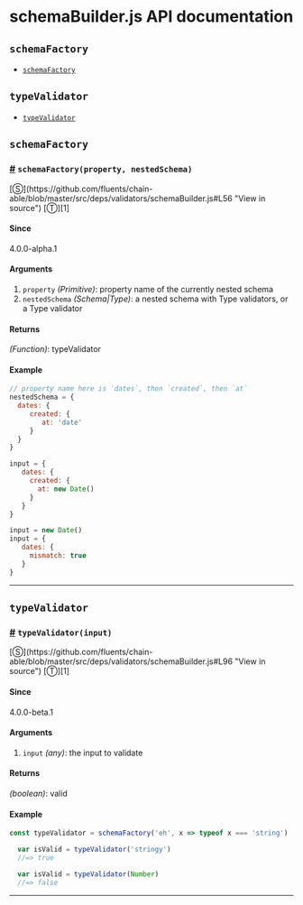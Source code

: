 # schemaBuilder.js API documentation

<!-- div class="toc-container" -->

<!-- div -->

## `schemaFactory`
* <a href="#schemaFactory">`schemaFactory`</a>

<!-- /div -->

<!-- div -->

## `typeValidator`
* <a href="#typeValidator">`typeValidator`</a>

<!-- /div -->

<!-- /div -->

<!-- div class="doc-container" -->

<!-- div -->

## `schemaFactory`

<!-- div -->

<h3 id="schemaFactory"><a href="#schemaFactory">#</a>&nbsp;<code>schemaFactory(property, nestedSchema)</code></h3>
[&#x24C8;](https://github.com/fluents/chain-able/blob/master/src/deps/validators/schemaBuilder.js#L56 "View in source") [&#x24C9;][1]



#### Since
4.0.0-alpha.1

#### Arguments
1. `property` *(Primitive)*: property name of the currently nested schema
2. `nestedSchema` *(Schema|Type)*: a nested schema with Type validators, or a Type validator

#### Returns
*(Function)*: typeValidator

#### Example
```js
// property name here is `dates`, then `created`, then `at`
nestedSchema = {
  dates: {
     created: {
        at: 'date'
     }
  }
}

input = {
   dates: {
     created: {
       at: new Date()
     }
   }
}

input = new Date()
input = {
   dates: {
     mismatch: true
   }
}
```
---

<!-- /div -->

<!-- /div -->

<!-- div -->

## `typeValidator`

<!-- div -->

<h3 id="typeValidator"><a href="#typeValidator">#</a>&nbsp;<code>typeValidator(input)</code></h3>
[&#x24C8;](https://github.com/fluents/chain-able/blob/master/src/deps/validators/schemaBuilder.js#L96 "View in source") [&#x24C9;][1]



#### Since
4.0.0-beta.1

#### Arguments
1. `input` *(any)*: the input to validate

#### Returns
*(boolean)*: valid

#### Example
```js
const typeValidator = schemaFactory('eh', x => typeof x === 'string')

  var isValid = typeValidator('stringy')
  //=> true

  var isValid = typeValidator(Number)
  //=> false
```
---

<!-- /div -->

<!-- /div -->

<!-- /div -->

 [1]: #schemafactory "Jump back to the TOC."
